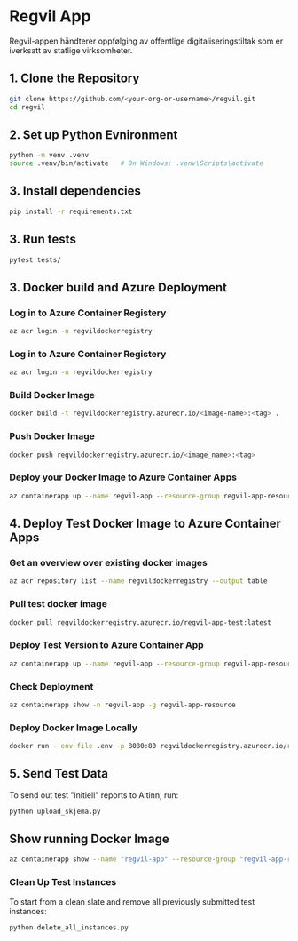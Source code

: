 # Regvil App
Regvil-appen håndterer oppfølging av offentlige digitaliseringstiltak som er iverksatt av statlige virksomheter.

## 1. Clone the Repository

```bash
git clone https://github.com/<your-org-or-username>/regvil.git
cd regvil
```

## 2. Set up Python Evnironment
```bash
python -m venv .venv
source .venv/bin/activate   # On Windows: .venv\Scripts\activate
```
## 3. Install dependencies
```bash
pip install -r requirements.txt
```
## 3. Run tests
```bash
pytest tests/
```

## 3. Docker build and Azure Deployment 
### Log in to Azure Container Registery
```bash
az acr login -n regvildockerregistry
```
### Log in to Azure Container Registery
```bash
az acr login -n regvildockerregistry
```
### Build Docker Image
```bash
docker build -t regvildockerregistry.azurecr.io/<image-name>:<tag> .
```
### Push Docker Image
```bash
docker push regvildockerregistry.azurecr.io/<image_name>:<tag>
```
### Deploy your Docker Image to Azure Container Apps
```bash
az containerapp up --name regvil-app --resource-group regvil-app-resource --environment regvil-app-environment  --image regvildockerregistry.azurecr.io/<image_name>:<tag> --target-port 80 --ingress external --query properties.configuration.ingress.fqdn
```

## 4. Deploy Test Docker Image to Azure Container Apps

### Get an overview over existing docker images
```bash
az acr repository list --name regvildockerregistry --output table
```

### Pull test docker image
```bash
docker pull regvildockerregistry.azurecr.io/regvil-app-test:latest
```

### Deploy Test Version to Azure Container App
```bash
az containerapp up --name regvil-app --resource-group regvil-app-resource --environment regvil-app-environment  --image regvildockerregistry.azurecr.io/regvil-app-test:latest --target-port 80 --ingress external --query properties.configuration.ingress.fqdn
```

### Check Deployment
```bash
az containerapp show -n regvil-app -g regvil-app-resource
```

###  Deploy Docker Image Locally
```bash
docker run --env-file .env -p 8080:80 regvildockerregistry.azurecr.io/regvil-app:latest
```
## 5. Send Test Data
To send out test "initiell" reports to Altinn, run:
```bash
python upload_skjema.py
```

## Show running Docker Image
```bash
az containerapp show --name "regvil-app" --resource-group "regvil-app-resource" --query "properties.template.containers[0].image"
```

### Clean Up Test Instances
To start from a clean slate and remove all previously submitted test instances:
```bash
python delete_all_instances.py   
```